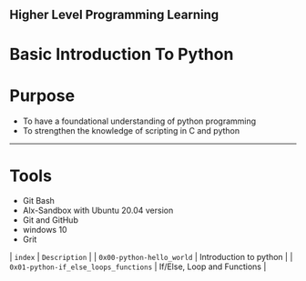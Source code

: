 ## Higher Level Programming Learning
# Basic Introduction To Python

# Purpose

* To have a foundational understanding of python programming
* To strengthen the knowledge of scripting in C and python
-------------------------------------
# Tools

* Git Bash
* Alx-Sandbox with Ubuntu 20.04 version
* Git and GitHub
* windows 10
* Grit


| `index` | `Description` |
| `0x00-python-hello_world` | Introduction to python |
| `0x01-python-if_else_loops_functions` | If/Else, Loop and Functions | 
